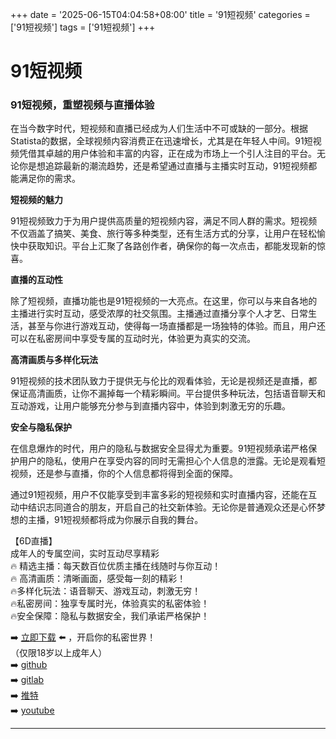 +++
date = '2025-06-15T04:04:58+08:00'
title = '91短视频'
categories = ['91短视频']
tags = ['91短视频']
+++

# 91短视频

### 91短视频，重塑视频与直播体验

在当今数字时代，短视频和直播已经成为人们生活中不可或缺的一部分。根据Statista的数据，全球视频内容消费正在迅速增长，尤其是在年轻人中间。91短视频凭借其卓越的用户体验和丰富的内容，正在成为市场上一个引人注目的平台。无论你是想追踪最新的潮流趋势，还是希望通过直播与主播实时互动，91短视频都能满足你的需求。

**短视频的魅力**

91短视频致力于为用户提供高质量的短视频内容，满足不同人群的需求。短视频不仅涵盖了搞笑、美食、旅行等多种类型，还有生活方式的分享，让用户在轻松愉快中获取知识。平台上汇聚了各路创作者，确保你的每一次点击，都能发现新的惊喜。

**直播的互动性**

除了短视频，直播功能也是91短视频的一大亮点。在这里，你可以与来自各地的主播进行实时互动，感受浓厚的社交氛围。主播通过直播分享个人才艺、日常生活，甚至与你进行游戏互动，使得每一场直播都是一场独特的体验。而且，用户还可以在私密房间中享受专属的互动时光，体验更为真实的交流。

**高清画质与多样化玩法**

91短视频的技术团队致力于提供无与伦比的观看体验，无论是视频还是直播，都保证高清画质，让你不漏掉每一个精彩瞬间。平台提供多种玩法，包括语音聊天和互动游戏，让用户能够充分参与到直播内容中，体验到刺激无穷的乐趣。

**安全与隐私保护**

在信息爆炸的时代，用户的隐私与数据安全显得尤为重要。91短视频承诺严格保护用户的隐私，使用户在享受内容的同时无需担心个人信息的泄露。无论是观看短视频，还是参与直播，你的个人信息都将得到全面的保障。

通过91短视频，用户不仅能享受到丰富多彩的短视频和实时直播内容，还能在互动中结识志同道合的朋友，开启自己的社交新体验。无论你是普通观众还是心怀梦想的主播，91短视频都将成为你展示自我的舞台。

【6D直播】  
成年人的专属空间，实时互动尽享精彩  
🔥 精选主播：每天数百位优质主播在线随时与你互动！  
🔥 高清画质：清晰画面，感受每一刻的精彩！  
🔥多样化玩法：语音聊天、游戏互动，刺激无穷！  
🔥私密房间：独享专属时光，体验真实的私密体验！  
🔥安全保障：隐私与数据安全，我们承诺严格保护！

➡️ [立即下载](https://down123.s3.ap-east-1.amazonaws.com/down/down.html?channelCode=blog) ⬅️ ，开启你的私密世界！  
（仅限18岁以上成年人）  
➡️ [github](https://aldult-live.github.io/)  
➡️ [gitlab](https://seo-09598d.gitlab.io/)  
➡️ [推特](https://x.com/wegame33)  
➡️ [youtube](https://www.youtube.com/@6Dlive)

---
